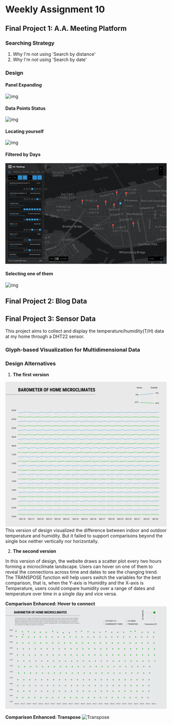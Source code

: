 # Weekly Assignment 10

## Final Project 1: A.A. Meeting Platform
### Searching Strategy
1. Why I'm not using 'Search by distance'
2. Why I'm not using 'Search by date'

### Design
#### Panel Expanding
![img](./Expand.gif)

#### Data Points Status
![img](./Show.gif)

#### Locating yourself
![img](./Magnify.gif)

#### Filtered by Days
![img](./filter.gif)

#### Selecting one of them
![img](./select.gif)

## Final Project 2: Blog Data

## Final Project 3: Sensor Data
This project aims to collect and display the temperature/humidity(T/H) data at my home through a DHT22 sensor.
### Glyph-based Visualization for Multidimensional Data
### Design Alternatives
1. **The first version**

![img](./p3-1.png)
This version of design visualized the difference between indoor and outdoor temperature and humidity. But it failed to support comparisons beyond the single box neither vertically nor horizontally.  

2. **The second version**  
 
In this version of design, the website draws a scatter plot every two hours forming a microclimate landscape. Users can hover on one of them to reveal the connections across time and dates to see the changing trend. The TRANSPOSE function will help users switch the variables for the best comparison, that is, when the Y-axis is Humidity and the X-axis is Temperature, users could compare humidity over a range of dates and temperature over time in a single day and vice versa.

**Comparison Enhanced: Hover to connect**
![Hover](./project3-2.gif)

**Comparison Enhanced: Transpose**
![Transpose](./project3-1.gif)